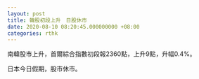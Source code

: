 ```yaml
---
layout: post
title: 韓股初段上升　日股休市
date: 2020-08-10 08:20:45.000000000 +08:00
categories: rthk
---
```


南韓股市上升，首爾綜合指數初段報2360點，上升9點，升幅0.4%。

日本今日假期，股市休市。
